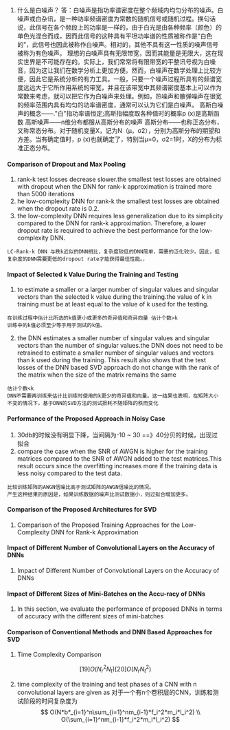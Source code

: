 1. 什么是白噪声？
 答：白噪声是指功率谱密度在整个频域内均匀分布的噪声。白噪声或白杂讯，是一种功率频谱密度为常数的随机信号或随机过程。换句话说，此信号在各个频段上的功率是一样的，由于白光是由各种频率（颜色）的单色光混合而成，因而此信号的这种具有平坦功率谱的性质被称作是“白色的”，此信号也因此被称作白噪声。相对的，其他不具有这一性质的噪声信号被称为有色噪声。
理想的白噪声具有无限带宽，因而其能量是无限大，这在现实世界是不可能存在的。实际上，我们常常将有限带宽的平整讯号视为白噪音，因为这让我们在数学分析上更加方便。然而，白噪声在数学处理上比较方便，因此它是系统分析的有力工具。一般，只要一个噪声过程所具有的频谱宽度远远大于它所作用系统的带宽，并且在该带宽中其频谱密度基本上可以作为常数来考虑，就可以把它作为白噪声来处理。例如，热噪声和散弹噪声在很宽的频率范围内具有均匀的功率谱密度，通常可以认为它们是白噪声。
     高斯白噪声的概念——."白"指功率谱恒定;高斯指幅度取各种值时的概率p (x)是高斯函数
     高斯噪声——n维分布都服从高斯分布的噪声
     高斯分布——也称正态分布，又称常态分布。对于随机变量X，记为N（μ，σ2），分别为高斯分布的期望和方差。当有确定值时，p
 (x)也就确定了，特别当μ=0，σ2=1时，X的分布为标准正态分布。 

#### Comparison of Dropout and Max Pooling

1. rank-k test losses decrease slower.the smallest test losses are obtained with dropout when the DNN for rank-k approximation is trained more than 5000 iterations
2. he low-complexity DNN for rank-k  the smallest test losses are
   obtained when the dropout rate is 0.2.
3. the low-complexity DNN requires less generalization due to
   its simplicity compared to the DNN for rank-k approximation.
   Therefore, a lower dropout rate is required to achieve the best
   performance for the low-complexity DNN.

```
LC-Rank-k DNN 与秩k近似的DNN相比，复杂度较低的DNN简单，需要的泛化较少。因此，低复杂度的DNN需要更低的dropout rate才能获得最佳性能。，
```

#### Impact of Selected k Value During the Training and Testing

1. to estimate a smaller or a larger number of singular values and singular vectors than the selected k value during the training.the value
   of k in training must be at least equal to the value of k used for
   the testing.

```
在训练过程中估计比所选的k值更小或更多的奇异值和奇异向量 估计个数>k
训练中的k值必须至少等于用于测试的k值。
```

2. the DNN estimates a smaller number of singular values and singular vectors than the number of singular values.the DNN does not need to be retrained to estimate a smaller number of singular values and vectors than k used during the training. This result also shows that the test losses of the DNN based SVD approach do not change with the rank of the matrix when the size of the matrix remains the same

```
估计个数<k
DNN不需要再训练来估计比训练时使用的k更少的奇异值和向量。这一结果也表明，在矩阵大小不变的情况下，基于DNN的SVD方法的测试损耗不随矩阵的秩而变化
```

#### Performance of the Proposed Approach in Noisy Case

1. 30db的时候没有明显下降，当间隔为-10 ~ 30 ==》40分贝的时候，出现过拟合
2. compare the case when the SNR of AWGN is higher for the training matrices compared to the SNR of AWGN added to the test matrices.This result occurs since the overfitting increases more if the training data is less noisy compared to the test data.

```
比较训练矩阵的AWGN信噪比高于测试矩阵的AWGN信噪比的情况。
产生这种结果的原因是，如果训练数据的噪声比测试数据小，则过拟合增加更多。
```

####  Comparison of the Proposed Architectures for SVD

1. Comparison of the Proposed Training Approaches for the
   Low-Complexity DNN for Rank-k Approximation

#### Impact of Different Number of Convolutional Layers on the Accuracy of DNNs 

1. Impact of Different Number of Convolutional Layers on the Accuracy of DNNs

####  Impact of Different Sizes of Mini-Batches on the Accu-racy of DNNs

1.  In this section, we evaluate the performance
   of proposed DNNs in terms of accuracy with the different
   sizes of mini-batches

#### Comparison of Conventional Methods and DNN Based Approaches for SVD

1. Time Complexity Comparison

$$
[19]O(N^{2}_rN_t) [20]O(N_rN^{2}_t)
$$

2. time  complexity  of  the  training  and  test phases of a CNN with n convolutional layers are given  as 对于一个有n个卷积层的CNN，训练和测试阶段的时间复杂度为
   $$
   O(N*b*_{i=1}^n\sum_{i=1}^nm_{i-1}*f_i^2*m_i*l_i^2) \\
   O(\sum_{i=1}^nm_{i-1}*f_i^2*m_i*l_i^2)
   $$
   

